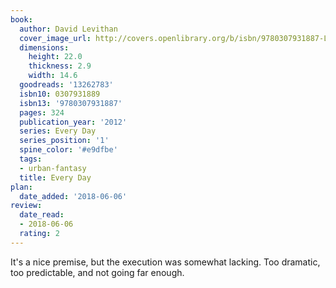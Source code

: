 ```yaml
---
book:
  author: David Levithan
  cover_image_url: http://covers.openlibrary.org/b/isbn/9780307931887-L.jpg
  dimensions:
    height: 22.0
    thickness: 2.9
    width: 14.6
  goodreads: '13262783'
  isbn10: 0307931889
  isbn13: '9780307931887'
  pages: 324
  publication_year: '2012'
  series: Every Day
  series_position: '1'
  spine_color: '#e9dfbe'
  tags:
  - urban-fantasy
  title: Every Day
plan:
  date_added: '2018-06-06'
review:
  date_read:
  - 2018-06-06
  rating: 2
---
```


It's a nice premise, but the execution was somewhat lacking. Too dramatic, too predictable, and not going far enough.
